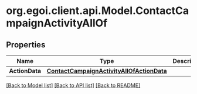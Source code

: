 
# org.egoi.client.api.Model.ContactCampaignActivityAllOf

## Properties

Name | Type | Description | Notes
------------ | ------------- | ------------- | -------------
**ActionData** | [**ContactCampaignActivityAllOfActionData**](ContactCampaignActivityAllOfActionData.md) |  | [optional] 

[[Back to Model list]](../README.md#documentation-for-models)
[[Back to API list]](../README.md#documentation-for-api-endpoints)
[[Back to README]](../README.md)

